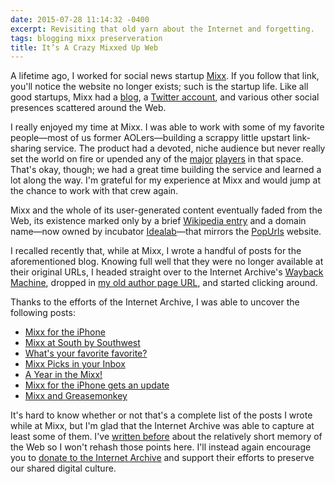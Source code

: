 ```yaml
---
date: 2015-07-28 11:14:32 -0400
excerpt: Revisiting that old yarn about the Internet and forgetting.
tags: blogging mixx preserveration
title: It’s A Crazy Mixxed Up Web
---
```


A lifetime ago, I worked for social news startup [Mixx](http://mixx.com/). If you follow that link, you'll notice the website no longer exists; such is the startup life. Like all good startups, Mixx had a [blog](http://blog.mixx.com/), a [Twitter account](https://twitter.com/mixx), and various other social presences scattered around the Web.

I really enjoyed my time at Mixx. I was able to work with some of my favorite people—most of us former AOLers—building a scrappy little upstart link-sharing service. The product had a devoted, niche audience but never really set the world on fire or upended any of the [major](http://digg.com/) [players](http://www.reddit.com/) in that space. That's okay, though; we had a great time building the service and learned a lot along the way. I'm grateful for my experience at Mixx and would jump at the chance to work with that crew again.

Mixx and the whole of its user-generated content eventually faded from the Web, its existence marked only by a brief [Wikipedia entry](https://en.wikipedia.org/wiki/Mixx) and a domain name—now owned by incubator [Idealab](http://www.idealab.com/)—that mirrors the [PopUrls](http://popurls.com/) website.

I recalled recently that, while at Mixx, I wrote a handful of posts for the aforementioned blog. Knowing full well that they were no longer available at their original URLs, I headed straight over to the Internet Archive's [Wayback Machine](https://archive.org/web/), dropped in [my old author page URL](http://blog.mixx.com/author/jason/), and started clicking around.

Thanks to the efforts of the Internet Archive, I was able to uncover the following posts:

- [Mixx for the iPhone](https://web.archive.org/web/20100419130228/http://blog.mixx.com/2008/01/23/mixx-for-the-iphone/)
- [Mixx at South by Southwest](https://web.archive.org/web/20100419164257/http://blog.mixx.com/2008/03/04/mixx-at-south-by-southwest)
- [What's your favorite favorite?](https://web.archive.org/web/20100131071144/http://blog.mixx.com/2008/04/15/whats-your-favorite-favorite/)
- [Mixx Picks in your Inbox](https://web.archive.org/web/20100418161803/http://blog.mixx.com/2008/05/08/mixx-picks-in-your-inbox/)
- [A Year in the Mixx!](https://web.archive.org/web/20100702095158/http://blog.mixx.com/2008/06/03/a-year-in-the-mixx/)
- [Mixx for the iPhone gets an update](https://web.archive.org/web/20100420064449/http://blog.mixx.com/2008/06/13/mixx-for-the-iphone-gets-an-update/)
- [Mixx and Greasemonkey](https://web.archive.org/web/20110314121757/http://blog.mixx.com/2009/02/16/mixx-and-greasemonkey/)

It's hard to know whether or not that's a complete list of the posts I wrote while at Mixx, but I'm glad that the Internet Archive was able to capture at least some of them. I've [written before](/posts/the-internet-never-forgets) about the relatively short memory of the Web so I won't rehash those points here. I'll instead again encourage you to [donate to the Internet Archive](https://archive.org/donate/) and support their efforts to preserve our shared digital culture.